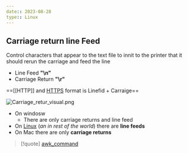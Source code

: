 ```yaml
---
date:: 2023-08-28
type:: Linux
---
```

## Carriage return line Feed 
Control characters that appear to the text file to innit to the printer that it should rerun the carriage and feed the line 

- Line Feed **"\n"**
- Carriage Return **"\r"**

 ==[[HTTP]]  and [HTTPS](/HTTPS.md) format is Linefid + Carraige==

![Carriage_retur_visual.png](/static/Carriage_retur_visual.png)
- On windosw 
	- There are only carriage returns and line feed 
- On [Linux](/obisdian_ntoes/notes_obsidian/Templates/Linux.md)  (*an in rest of the world*)  there are **line feeds**
- On Mac there are only **carriage returns**


>[!quote] [awk_command](/awk_command.md)